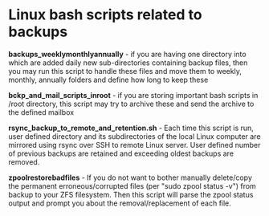 # Linux bash scripts related to backups

**backups_weeklymonthlyannually** - if you are having one directory into which are added daily new sub-directories containing backup files, then you may run this script to handle these files and move them to weekly, monthly, annually folders and define how long to keep these

**bckp_and_mail_scripts_inroot** - if you are storing important bash scripts in /root directory, this script may try to archive these and send the archive to the defined mailbox

**rsync_backup_to_remote_and_retention.sh** - Each time this script is run, user defined directory and its subdirectories of the local Linux computer are mirrored using rsync over SSH to remote Linux server. User defined number of previous backups are retained and exceeding oldest backups are removed.

**zpoolrestorebadfiles** - If you do not want to bother manually delete/copy the permanent erroneous/corrupted files (per "sudo zpool status -v") from backup to your ZFS filesystem. Then this script will parse the zpool status output and prompt you about the removal/replacement of each file.
